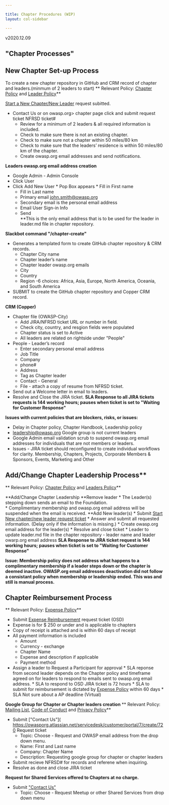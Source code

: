 ```yaml
---

title: Chapter Procedures (WIP)
layout: col-sidebar

---
```

v2020.12.09
## "Chapter Processes"

## New Chapter Set-up Process 
To create a new chapter repository in GitHub and CRM record of chapter and leaders.(minmum of 2 leaders to start)
** Relevant Policy: [Chapter Policy](https://owasp.org/www-policy/operational/chapters) and [Leader Policy](https://owasp.org/www-policy/operational/leader)**     

[Start a New Chapter/New Leader](https://owasporg.atlassian.net/servicedesk/customer/portal/7/group/18/create/73) request subitted.
* Contact Us or on owasp.org> chapter page click and submit request ticket NFRSD ticket# 
  * Review for a minimum of 2 leaders & all required information is included.
  * Check to make sure there is not an existing chapter.
  * Check to make sure not a chapter within 50 miles/80 km  
  * Check to make sure that the leaders’ residence is within 50 miles/80 km of the chapter.
  * Create owasp.org email addresses and send notifications.
   
**Leaders owasp.org email address creation**
   * Google Admin - Admin Console
   * Click User
   * Click Add New User
    * Pop Box appears
    * Fill in First name
      * Fill in Last name
      * Primary email john.smith@owasp.org
      * Secondary email is the personal email address 
      * Email User Sign-in Info
      * Send   
**This is the only email address that is to be used for the leader in leader.md file in chapter repository.
  
**Slackbot command "/chapter-create"**
* Generates a templated form to create GitHub chapter repository & CRM records.
   * Chapter City name
   * Chapter leader’s name
   * Chapter leader owasp.org emails
   * City
   * Country
   * Region -6 choices: Africa, Asia, Europe, North America, Oceania, and South America
* SUBMIT to create the GitHub chapter repository and Copper CRM record.

**CRM (Copper)**
* Chapter file (OWASP-City) 
  * Add JIRA/NFRSD ticket URL or number in field.
  * Check city, country, and resgion fields were populated
  * Chapter status is set to Active
  * All leaders are related on rightside under "People"
* People - Leader’s record 
   * Enter secondary personal email address
   * Job Title
   * Company
   * phone#
   * Address
   * Tag as Chapter leader
   * Contact - General
   * File - attach a copy of resume from NFRSD ticket.
* Send out a Welcome letter in email to leaders.
* Resolve and Close the JIRA ticket. 
**SLA Response to all JIRA tickets requests is 144 working hours; pauses when ticket is set to "Waiting for Customer Response"**

**Issues with current policies that are blockers, risks, or issues:**
* Delay in Chapter policy, Chapter Handbook, Leadership policy 
* leadership@owasp.org Google group is not current leaders
* Google Admin email validation scrub to suspend owasp.org email addresses for individuals that are not members or leaders.
* Issues - JIRA ticket should reconfigured to create individual workflows for clarity. Membership, Chapters, Projects, Corporate Members & Sponsors, Events, Marketing and Other

## Add/Change Chapter Leadership Process** 
** Relevant Policy: [Chapter Policy](https://owasp.org/www-policy/operational/chapters) and [Leaders Policy](https://owasp.org/www-policy/operational/leader)**

**Add/Change Chapter Leadership
  **Remove leader
    * The Leader(s) stepping down sends an email to the Foundation.  
    * Complimentary membership and owasp.org email address will be suspended when the email is received.
 **Add New leader(s)
    * Submit [Start New chapter/new leader request ticket](https://owasporg.atlassian.net/servicedesk/customer/portal/7/group/18/create/73)
    * Answer and submit all requested information. (Delay only if the information is missing.)
    * Create owasp.org email address for the leader(s)
    * Resolve and close ticket
    * Leader to update leader.md file in the chapter repository - leader name and leader owarp.org email address
**SLA Response to JIRA ticket request is 144 working hours; pauses when ticket is set to "Waiting for Customer Response"**

**Issue: Membership policy does not address what happens to a complimentary membership if a leader steps down or the chapter is deemed inactive. 
OWASP.org email addresses deactivation did not follow a consistant policy when membership or leadership ended. This was and still is manual process.**

## Chapter Reimbursement Process
** Relevant Policy: [Expense Policy](https://owasp.org/www-policy/operational/expense-reimbursement)**
   * Submit [Expense Reimbursement](https://owasporg.atlassian.net/servicedesk/customer/portal/4/group/9) request ticket (OSD) 
   * Expense is for $ 250 or under and is applicable to chapters
   * Copy of receipt is attached and is within 60 days of receipt
   * All payment information is included
     * Amount
     * Currency - exchange 
     * Chapter Name
     * Expense and description if applicable
     * Payment method 
   * Assign a leader to Request a Participant for approval
    * SLA reponse from second leader depends on the Chapter policy and timeframe agreed on for leaders to respond to emails sent to owasp.org email address.
    * SLA to respond to OSD JIRA ticket is 72 hours
    * SLA to submit for reimbursement is dictated by [Expense Policy](https://owasp.org/www-policy/operational/expense-reimbursement) within 60 days 
    * SLA Not sure about a AP deadline (Virtual)
    
**Google Group for Chapter or Chapter leaders creation**
** Relevant Policy: [Mailing List](https://owasp.org/www-policy/operational/mailing-list), [Code of Conduct](https://owasp.org/www-policy/operational/code-of-conduct) and [Privacy Policy](https://owasp.org/www-policy/operational/privacy)**
  * Submit ["Contact Us"]( https://owasporg.atlassian.net/servicedesk/customer/portal/7/create/720 Request ticket  
    * Topic: Choose - Request and OWASP email address from the drop down menu.
    * Name: First and Last name
    * Company: Chapter Name
    * Description: Requesting google group for chapter or chapter leaders
   * Submit recieve NFRSD# for records and referene when inquiring.
   * Resolve as done and close JIRA ticket

**Request for Shared Services offered to Chapters at no charge.**
  * Submit ["Contact Us"](https://owasporg.atlassian.net/servicedesk/customer/portal/7/create/72)
    * Topic: Choose - Request Meetup or other Shared Services from drop down menu




